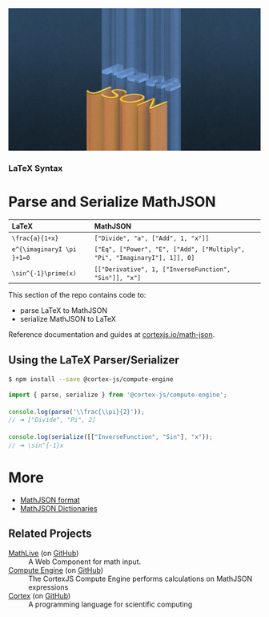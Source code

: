 <div align="center">
    <img alt="math live" src="../../assets/math-json.jpg?raw=true">
</div>

<h3><strong>LaTeX Syntax</strong></h3>
<h1>Parse and Serialize MathJSON</h1>

| LaTeX                      | MathJSON                                                                  |
| :------------------------- | :------------------------------------------------------------------------ |
| `\frac{a}{1+x}`            | `["Divide", "a", ["Add", 1, "x"]]`                                        |
| `e^{\imaginaryI \pi }+1=0` | `["Eq", ["Power", "E", ["Add", ["Multiply", "Pi", "ImaginaryI"], 1]], 0]` |
| `\sin^{-1}\prime(x)`       | `[["Derivative", 1, ["InverseFunction", "Sin"]], "x"]`                    |

This section of the repo contains code to:

- parse LaTeX to MathJSON
- serialize MathJSON to LaTeX

Reference documentation and guides at
[cortexjs.io/math-json](https://cortexjs.io/math-json/).

## Using the LaTeX Parser/Serializer

```bash
$ npm install --save @cortex-js/compute-engine
```

```js
import { parse, serialize } from '@cortex-js/compute-engine';

console.log(parse('\\frac{\\pi}{2}'));
// ➔ ["Divide", "Pi", 2]

console.log(serialize([["InverseFunction", "Sin"], "x"));
// ➔ \sin^{-1}x

```

# More

- [MathJSON format](https://cortexjs.io/math-json/format/)
- [MathJSON Dictionaries](https://cortexjs.io/compute-engine/dictionaries/)

## Related Projects

<dl>
  <dt><a href="https://cortexjs.io/mathlive">MathLive</a> (on <a href="https://github.com/arnog/mathlive">GitHub</a>)</dt>
  <dd>A Web Component for math input.</dd>  
  <dt><a href="https://cortexjs.io/compute-engine">Compute Engine</a> (on <a href="https://github.com/cortex-js/compute-engine/tree/master/src/compute-engine">GitHub</a>)</dt>
  <dd>The CortexJS Compute Engine performs calculations on MathJSON expressions</dd>  
  <dt><a href="https://cortexjs.io/cortex">Cortex</a> (on <a href="https://github.com/cortex-js/compute-engine/tree/master/src/cortex">GitHub</a>)</dt>
  <dd>A programming language for scientific computing</dd>  
</dl>

